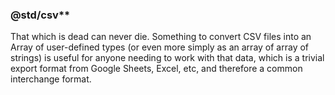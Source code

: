 ### @std/csv**

That which is dead can never die. Something to convert CSV files into an Array of user-defined types (or even more simply as an array of array of strings) is useful for anyone needing to work with that data, which is a trivial export format from Google Sheets, Excel, etc, and therefore a common interchange format.

